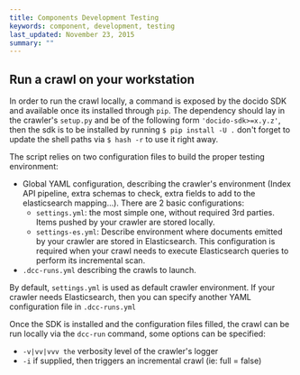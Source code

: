 ```yaml
---
title: Components Development Testing
keywords: component, development, testing
last_updated: November 23, 2015
summary: ""
---
```


## Run a crawl on your workstation

In order to run the crawl locally, a command is exposed by the docido SDK and available once its installed through `pip`. The dependency should lay in the crawler's ```setup.py``` and be of the following form ```'docido-sdk>=x.y.z'```, then the sdk is to be installed by running ```$ pip install -U .``` don't forget to update the shell paths via ```$ hash -r``` to use it right away.

The script relies on two configuration files to build the proper testing environment:

* Global YAML configuration, describing the crawler's environment (Index API pipeline, extra schemas to check, extra fields to add to the elasticsearch mapping...). There are 2 basic configurations:
  * `settings.yml`: the most simple one, without required 3rd parties. Items pushed by your crawler are stored locally.
  * `settings-es.yml`: Describe environment where documents emitted by your crawler are stored in Elasticsearch. This configuration is required when your crawl needs to execute Elasticsearch queries to perform its incremental scan.
* ```.dcc-runs.yml``` describing the crawls to launch.

By default, `settings.yml` is used as default crawler environment. If your crawler needs Elasticsearch, then you can specify another YAML configuration file in `.dcc-runs.yml`

Once the SDK is installed and the configuration files filled, the crawl can be run locally via the ```dcc-run``` command, some options can be specified:

* `-v|vv|vvv the` verbosity level of the crawler's logger
* `-i` if supplied, then triggers an incremental crawl (ie: full = false)
